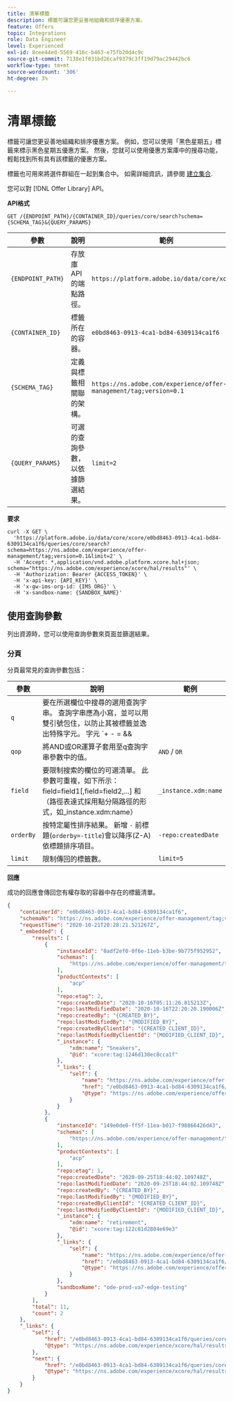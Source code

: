 ```yaml
---
title: 清單標籤
description: 標籤可讓您更妥善地組織和排序優惠方案。
feature: Offers
topic: Integrations
role: Data Engineer
level: Experienced
exl-id: 8cee44ed-5569-416c-b463-e75fb20d4c9c
source-git-commit: 7138e1f031bd26caf9379c3ff19d79ac29442bc6
workflow-type: tm+mt
source-wordcount: '306'
ht-degree: 3%

---
```


# 清單標籤

標籤可讓您更妥善地組織和排序優惠方案。 例如，您可以使用「黑色星期五」標籤來標示黑色星期五優惠方案。 然後，您就可以使用優惠方案庫中的搜尋功能，輕鬆找到所有具有該標籤的優惠方案。

標籤也可用來將選件群組在一起到集合中。 如需詳細資訊，請參閱 [建立集合](../../../offer-library/creating-collections.md).

您可以對 [!DNL Offer Library] API。

**API格式**

```http
GET /{ENDPOINT_PATH}/{CONTAINER_ID}/queries/core/search?schema={SCHEMA_TAG}&{QUERY_PARAMS}
```

| 參數 | 說明 | 範例 |
| --------- | ----------- | ------- |
| `{ENDPOINT_PATH}` | 存放庫API的端點路徑。 | `https://platform.adobe.io/data/core/xcore/` |
| `{CONTAINER_ID}` | 標籤所在的容器。 | `e0bd8463-0913-4ca1-bd84-6309134ca1f6` |
| `{SCHEMA_TAG}` | 定義與標籤相關聯的架構。 | `https://ns.adobe.com/experience/offer-management/tag;version=0.1` |
| `{QUERY_PARAMS}` | 可選的查詢參數，以依據篩選結果。 | `limit=2` |

**要求**

```shell
curl -X GET \
  'https://platform.adobe.io/data/core/xcore/e0bd8463-0913-4ca1-bd84-6309134ca1f6/queries/core/search?schema=https://ns.adobe.com/experience/offer-management/tag;version=0.1&limit=2' \
  -H 'Accept: *,application/vnd.adobe.platform.xcore.hal+json; schema="https://ns.adobe.com/experience/xcore/hal/results"' \
  -H 'Authorization: Bearer {ACCESS_TOKEN}' \
  -H 'x-api-key: {API_KEY}' \
  -H 'x-gw-ims-org-id: {IMS_ORG}' \
  -H 'x-sandbox-name: {SANDBOX_NAME}'
```

## 使用查詢參數

列出資源時，您可以使用查詢參數來頁面並篩選結果。

### 分頁

分頁最常見的查詢參數包括：

| 參數 | 說明 | 範例 |
| --------- | ----------- | ------- |
| `q` | 要在所選欄位中搜尋的選用查詢字串。 查詢字串應為小寫，並可以用雙引號包住，以防止其被標籤並逸出特殊字元。 字元 `+ - = && || > < ! ( ) { } [ ] ^ \" ~ * ? : \ /` 有特殊意義，且在出現在查詢字串時應以反斜線逸出。 | 網站JSON |
| `qop` | 將AND或OR運算子套用至q查詢字串參數中的值。 | `AND` / `OR` |
| `field` | 要限制搜索的欄位的可選清單。 此參數可重複，如下所示：field=field1[,field=field2,...] 和（路徑表達式採用點分隔路徑的形式，如_instance.xdm:name） | `_instance.xdm:name` |
| `orderBy` | 按特定屬性排序結果。 新增 `-` 前標題(`orderby=-title`)會以降序(Z-A)依標題排序項目。 | `-repo:createdDate` |
| `limit` | 限制傳回的標籤數。 | `limit=5` |

**回應**

成功的回應會傳回您有權存取的容器中存在的標籤清單。

```json
{
    "containerId": "e0bd8463-0913-4ca1-bd84-6309134ca1f6",
    "schemaNs": "https://ns.adobe.com/experience/offer-management/tag;version=0.1",
    "requestTime": "2020-10-21T20:28:21.521267Z",
    "_embedded": {
        "results": [
            {
                "instanceId": "0adf2ef0-0f6e-11eb-b3be-9b775f952952",
                "schemas": [
                    "https://ns.adobe.com/experience/offer-management/tag;version=0.1"
                ],
                "productContexts": [
                    "acp"
                ],
                "repo:etag": 2,
                "repo:createdDate": "2020-10-16T05:11:26.815213Z",
                "repo:lastModifiedDate": "2020-10-16T22:20:20.190006Z",
                "repo:createdBy": "{CREATED_BY}",
                "repo:lastModifiedBy": "{MODIFIED_BY}",
                "repo:createdByClientId": "{CREATED_CLIENT_ID}",
                "repo:lastModifiedByClientId": "{MODIFIED_CLIENT_ID}",
                "_instance": {
                    "xdm:name": "Sneakers",
                    "@id": "xcore:tag:1246d138ec8cca1f"
                },
                "_links": {
                    "self": {
                        "name": "https://ns.adobe.com/experience/offer-management/tag;version=0.1#0adf2ef0-0f6e-11eb-b3be-9b775f952952",
                        "href": "/e0bd8463-0913-4ca1-bd84-6309134ca1f6/instances/0adf2ef0-0f6e-11eb-b3be-9b775f952952",
                        "@type": "https://ns.adobe.com/experience/offer-management/tag;version=0.1"
                    }
                }
            },
            {
                "instanceId": "149e0de0-ff5f-11ea-b017-f98866426d43",
                "schemas": [
                    "https://ns.adobe.com/experience/offer-management/tag;version=0.1"
                ],
                "productContexts": [
                    "acp"
                ],
                "repo:etag": 1,
                "repo:createdDate": "2020-09-25T18:44:02.109748Z",
                "repo:lastModifiedDate": "2020-09-25T18:44:02.109748Z",
                "repo:createdBy": "{CREATED_BY}",
                "repo:lastModifiedBy": "{MODIFIED_BY}",
                "repo:createdByClientId": "{CREATED_CLIENT_ID}",
                "repo:lastModifiedByClientId": "{MODIFIED_CLIENT_ID}",
                "_instance": {
                    "xdm:name": "retirement",
                    "@id": "xcore:tag:122c81d2804e69e3"
                },
                "_links": {
                    "self": {
                        "name": "https://ns.adobe.com/experience/offer-management/tag;version=0.1#149e0de0-ff5f-11ea-b017-f98866426d43",
                        "href": "/e0bd8463-0913-4ca1-bd84-6309134ca1f6/instances/149e0de0-ff5f-11ea-b017-f98866426d43",
                        "@type": "https://ns.adobe.com/experience/offer-management/tag;version=0.1"
                    }
                },
                "sandboxName": "ode-prod-va7-edge-testing"
            }
        ],
        "total": 11,
        "count": 2
    },
    "_links": {
        "self": {
            "href": "/e0bd8463-0913-4ca1-bd84-6309134ca1f6/queries/core/search?schema=https://ns.adobe.com/experience/offer-management/tag;version=0.1&limit=2",
            "@type": "https://ns.adobe.com/experience/xcore/hal/results"
        },
        "next": {
            "href": "/e0bd8463-0913-4ca1-bd84-6309134ca1f6/queries/core/search?start=149e0de0-ff5f-11ea-b017-f98866426d43&orderby=instanceId&schema=https://ns.adobe.com/experience/offer-management/tag;version=0.1&limit=2",
            "@type": "https://ns.adobe.com/experience/xcore/hal/results"
        }
    }
}
```
